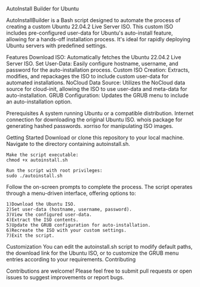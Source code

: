 AutoInstall Builder for Ubuntu 

AutoInstallBuilder is a Bash script designed to automate the process of creating a custom Ubuntu 22.04.2 Live Server ISO. This custom ISO includes pre-configured user-data for Ubuntu's auto-install feature, allowing for a hands-off installation process. It's ideal for rapidly deploying Ubuntu servers with predefined settings. 


Features
    Download ISO: Automatically fetches the Ubuntu 22.04.2 Live Server ISO.
    Set User-Data: Easily configure hostname, username, and password for the auto-installation process.
    Custom ISO Creation: Extracts, modifies, and repackages the ISO to include custom user-data for automated installations.
    NoCloud Data Source: Utilizes the NoCloud data source for cloud-init, allowing the ISO to use user-data and meta-data for auto-installation.
    GRUB Configuration: Updates the GRUB menu to include an auto-installation option.

Prerequisites
    A system running Ubuntu or a compatible distribution.
    Internet connection for downloading the original Ubuntu ISO.
    whois package for generating hashed passwords.
    xorriso for manipulating ISO images.

Getting Started
    Download or clone this repository to your local machine.
    Navigate to the directory containing autoinstall.sh.
    
    Make the script executable:
    chmod +x autoinstall.sh

    Run the script with root privileges:
    sudo ./autoinstall.sh



Follow the on-screen prompts to complete the process.
The script operates through a menu-driven interface, offering options to:

    1)Download the Ubuntu ISO.
    2)Set user-data (hostname, username, password).
    3)View the configured user-data.
    4)Extract the ISO contents.
    5)Update the GRUB configuration for auto-installation.
    6)Recreate the ISO with your custom settings.
    7)Exit the script.


Customization
You can edit the autoinstall.sh script to modify default paths, the download link for the Ubuntu ISO, or to customize the GRUB menu entries according to your requirements.
Contributing

Contributions are welcome! Please feel free to submit pull requests or open issues to suggest improvements or report bugs.
